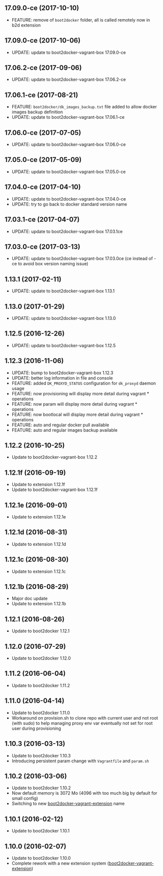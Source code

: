 
## 17.09.0-ce (2017-10-10)
- FEATURE: remove of `boot2docker` folder, all is called remotely now in b2d extension

## 17.09.0-ce (2017-10-06)
- UPDATE: update to boot2docker-vagrant-box 17.09.0-ce

## 17.06.2-ce (2017-09-06)
- UPDATE: update to boot2docker-vagrant-box 17.06.2-ce

## 17.06.1-ce (2017-08-21)
- FEATURE: ```boot2docker/dk_images_backup.txt``` file added to allow docker images backup definition
- UPDATE: update to boot2docker-vagrant-box 17.06.1-ce

## 17.06.0-ce (2017-07-05)
- UPDATE: update to boot2docker-vagrant-box 17.06.0-ce

## 17.05.0-ce (2017-05-09)
- UPDATE: update to boot2docker-vagrant-box 17.05.0-ce

## 17.04.0-ce (2017-04-10)
- UPDATE: update to boot2docker-vagrant-box 17.04.0-ce
- UPDATE: try to go back to docker standard version name

## 17.03.1-ce (2017-04-07)
- UPDATE: update to boot2docker-vagrant-box 17.03.1ce

## 17.03.0-ce (2017-03-13)
- UPDATE: update to boot2docker-vagrant-box 17.03.0ce (ce instead of -ce to avoid box version naming issue)

## 1.13.1 (2017-02-11)
- UPDATE: update to boot2docker-vagrant-box 1.13.1

## 1.13.0 (2017-01-29)
- UPDATE: update to boot2docker-vagrant-box 1.13.0

## 1.12.5 (2016-12-26)
- UPDATE: update to boot2docker-vagrant-box 1.12.5

## 1.12.3 (2016-11-06)
- UPDATE: bump to boot2docker-vagrant-box 1.12.3
- UPDATE: better log information in file and console
- FEATURE: added ```DK_PROXYD_STATUS``` configuration for ```dk_proxyd``` daemon usage
- FEATURE: now provisioning will display more detail during vagrant * operations
- FEATURE: now param will display more detail during vagrant * operations
- FEATURE: now bootlocal will display more detail during vagrant * operations
- FEATURE: auto and regular docker pull available
- FEATURE: auto and regular images backup available

## 1.12.2 (2016-10-25)
- Update to boot2docker-vagrant-box 1.12.2

## 1.12.1f (2016-09-19)
- Update to extension 1.12.1f
- Update to boot2docker-vagrant-box 1.12.1f 

## 1.12.1e (2016-09-01)
- Update to extension 1.12.1e

## 1.12.1d (2016-08-31)
- Update to extension 1.12.1d

## 1.12.1c (2016-08-30)
- Update to extension 1.12.1c

## 1.12.1b (2016-08-29)
- Major doc update
- Update to extension 1.12.1b

## 1.12.1 (2016-08-26)
- Update to boot2docker 1.12.1

## 1.12.0 (2016-07-29)
- Update to boot2docker 1.12.0

## 1.11.2 (2016-06-04)
- Update to boot2docker 1.11.2

## 1.11.0 (2016-04-14)
- Update to boot2docker 1.11.0
- Workaround on provision.sh to clone repo with current user and not root (with sudo) to help managing proxy env var eventually not set for root user during provisioning

## 1.10.3 (2016-03-13)
- Update to boot2docker 1.10.3
- Introducing persistent param change with ```Vagrantfile``` and ```param.sh```

## 1.10.2 (2016-03-06)
- Update to boot2docker 1.10.2
- Now default memory is 3072 Mo (4096 with too much big by default for small config)
- Switching to new [boot2docker-vagrant-extension](https://github.com/AlbanMontaigu/boot2docker-vagrant-extension) name

## 1.10.1 (2016-02-12)
- Update to boot2docker 1.10.1

## 1.10.0 (2016-02-07)
- Update to boot2docker 1.10.0
- Complete rework with a new extension system ([boot2docker-vagrant-extension](https://github.com/AlbanMontaigu/boot2docker-vagrant-extension))
